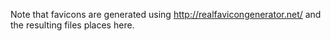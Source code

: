 Note that favicons are generated using http://realfavicongenerator.net/
and the resulting files places here.

